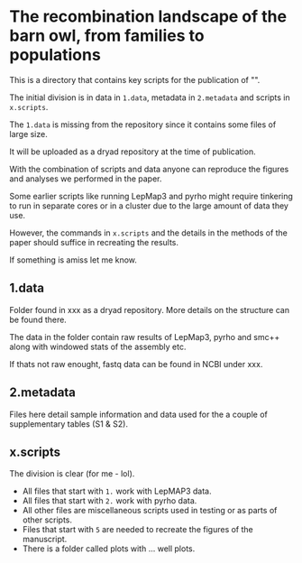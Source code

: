 # The recombination landscape of the barn owl, from families to populations 

This is a directory that contains key scripts for the publication of "".

The initial division is in data in `1.data`, metadata in `2.metadata` and scripts in `x.scripts`. 

The `1.data` is missing from the repository since it contains some files of large size. 

It will be uploaded as a dryad repository at the time of publication. 

With the combination of scripts and data anyone can reproduce the figures and analyses we performed in the paper. 

Some earlier scripts like running LepMap3 and pyrho might require tinkering to run in separate cores or in a cluster due to
the large amount of data they use. 

However, the commands in `x.scripts` and the details in the methods of the paper should suffice in recreating the results. 

If something is amiss let me know. 

## 1.data

Folder found in xxx as a dryad repository. More details on the structure can be found there.

The data in the folder contain raw results of LepMap3, pyrho and smc++ along with windowed stats of the assembly etc. 

If thats not raw enought, fastq data can be found in NCBI under xxx. 

## 2.metadata 

Files here detail sample information and data used for the a couple of supplementary tables (S1 & S2). 

## x.scripts 

The division is clear (for me - lol). 

- All files that start with `1.` work with LepMAP3 data. 
- All files that start with `2.` work with pyrho data. 
- All other files are miscellaneous scripts used in testing or as parts of other scripts.
- Files that start with `5` are needed to recreate the figures of the manuscript. 
- There is a folder called plots with ... well plots. 


